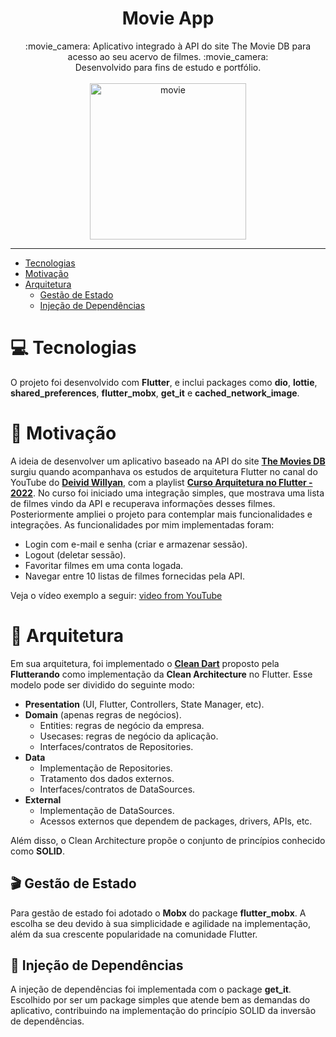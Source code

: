 <h1 align="center"> Movie App </h1>

<div align="center">
:movie_camera: Aplicativo integrado à API do site The Movie DB para acesso ao seu acervo de filmes. :movie_camera: <br>
Desenvolvido para fins de estudo e portfólio.
</div>
<br>
<div align="center">
 <img src="https://user-images.githubusercontent.com/58576452/168867603-16477009-7a92-48c9-82af-84194244ebc5.png" alt="movie" width="250"/>
</div>

---

* [Tecnologias](#computer-tecnologias)
* [Motivação](#muscle-motivação)
* [Arquitetura](#triangular_ruler-arquitetura)
  * [Gestão de Estado](#clapper-gestão-de-estado)
  * [Injeção de Dependências](#syringe-injeção-de-dependências)

# :computer: Tecnologias
O projeto foi desenvolvido com **Flutter**, e inclui packages como **dio**, **lottie**, **shared_preferences**, **flutter_mobx**, **get_it** e **cached_network_image**.

# :muscle: Motivação
A ideia de desenvolver um aplicativo baseado na API do site [**The Movies DB**](https://www.themoviedb.org/) surgiu quando acompanhava os estudos de arquitetura Flutter no canal do YouTube do [**Deivid Willyan**](https://github.com/DeividWillyan), com a playlist [**Curso Arquitetura no Flutter - 2022**](https://www.youtube.com/playlist?list=PLRpTFz5_57cvCYRhHUui2Bis-5Ybh78TS). No curso foi iniciado uma integração simples, que mostrava uma lista de filmes vindo da API e recuperava informações desses filmes. Posteriormente ampliei o projeto para contemplar mais funcionalidades e integrações. As funcionalidades por mim implementadas foram:
* Login com e-mail e senha (criar e armazenar sessão).
* Logout (deletar sessão).
* Favoritar filmes em uma conta logada.
* Navegar entre 10 listas de filmes fornecidas pela API.

Veja o vídeo exemplo a seguir: [video from YouTube](https://youtu.be/Odb5Cv9kf24)

# :triangular_ruler: Arquitetura
Em sua arquitetura, foi implementado o [**Clean Dart**](https://github.com/Flutterando/Clean-Dart) proposto pela **Flutterando** como implementação da **Clean Architecture** no Flutter. Esse modelo pode ser dividido do seguinte modo:
* **Presentation** (UI, Flutter, Controllers, State Manager, etc).
* **Domain** (apenas regras de negócios).
  * Entities: regras de negócio da empresa.
  * Usecases: regras de negócio da aplicação.
  * Interfaces/contratos de Repositories.
* **Data**
  * Implementação de Repositories.
  * Tratamento dos dados externos.
  * Interfaces/contratos de DataSources.
* **External**
  * Implementação de DataSources.
  * Acessos externos que dependem de packages, drivers, APIs, etc.

Além disso, o Clean Architecture propõe o conjunto de princípios conhecido como **SOLID**.

## :clapper: Gestão de Estado
Para gestão de estado foi adotado o **Mobx** do package **flutter_mobx**. A escolha se deu devido à sua simplicidade e agilidade na implementação, além da sua crescente popularidade na comunidade Flutter.

## :syringe: Injeção de Dependências
A injeção de dependências foi implementada com o package **get_it**. Escolhido por ser um package simples que atende bem as demandas do aplicativo, contribuindo na implementação do princípio SOLID da inversão de dependências.
